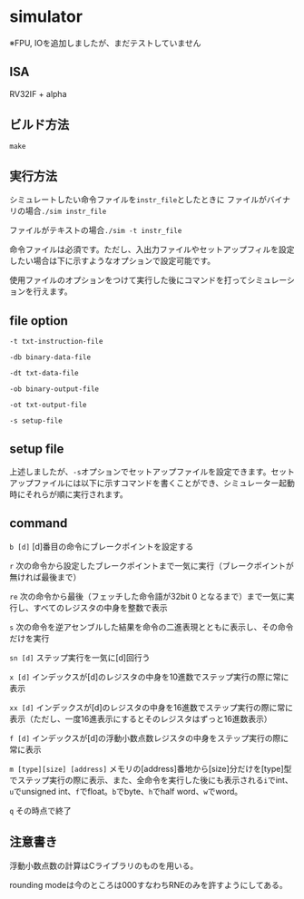 # simulator

※FPU, IOを追加しましたが、まだテストしていません

## ISA

RV32IF + alpha

## ビルド方法

`make`

## 実行方法

シミュレートしたい命令ファイルを`instr_file`としたときに
ファイルがバイナリの場合`./sim instr_file`

ファイルがテキストの場合`./sim -t instr_file`

命令ファイルは必須です。ただし、入出力ファイルやセットアップフィルを設定したい場合は下に示すようなオプションで設定可能です。
  
使用ファイルのオプションをつけて実行した後にコマンドを打ってシミュレーションを行えます。  
  
## file option

`-t txt-instruction-file`

`-db binary-data-file`

`-dt txt-data-file`

`-ob binary-output-file`

`-ot txt-output-file`

`-s setup-file`

## setup file

上述しましたが、`-s`オプションでセットアップファイルを設定できます。セットアップファイルには以下に示すコマンドを書くことができ、シミュレーター起動時にそれらが順に実行されます。

## command

`b [d]` [d]番目の命令にブレークポイントを設定する

`r` 次の命令から設定したブレークポイントまで一気に実行（ブレークポイントが無ければ最後まで）

`re` 次の命令から最後（フェッチした命令語が32bit 0 となるまで）まで一気に実行し、すべてのレジスタの中身を整数で表示

`s` 次の命令を逆アセンブルした結果を命令の二進表現とともに表示し、その命令だけを実行

`sn [d]` ステップ実行を一気に[d]回行う

`x [d]` インデックスが[d]のレジスタの中身を10進数でステップ実行の際に常に表示

`xx [d]` インデックスが[d]のレジスタの中身を16進数でステップ実行の際に常に表示（ただし、一度16進表示にするとそのレジスタはずっと16進数表示）

`f [d]` インデックスが[d]の浮動小数点数レジスタの中身をステップ実行の際に常に表示

`m [type][size] [address]` メモリの[address]番地から[size]分だけを[type]型でステップ実行の際に表示、また、全命令を実行した後にも表示される`i`でint、`u`でunsigned int、`f`でfloat。`b`でbyte、`h`でhalf word、`w`でword。

`q` その時点で終了

## 注意書き

浮動小数点数の計算はCライブラリのものを用いる。

rounding modeは今のところは000すなわちRNEのみを許すようにしてある。

